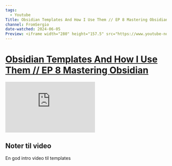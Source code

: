 ```yaml
---
tags:
  - Youtube
Title: Obsidian Templates And How I Use Them // EP 8 Mastering Obsidian
channel: FromSergio 
date-watched: 2024-06-05
Preview: <iframe width="280" height="157.5" src="https://www.youtube-nocookie.com/embed/n22GOk5fKAg" title="YouTube video player" frameborder="0" allow="accelerometer; autoplay; clipboard-write; encrypted-media; gyroscope; picture-in-picture" allowfullscreen></iframe>
---
```

# [Obsidian Templates And How I Use Them // EP 8 Mastering Obsidian](https://www.youtube.com/watch?v=n22GOk5fKAg&ab_channel=FromSergio)

<iframe width="280" height="157.5" src="https://www.youtube-nocookie.com/embed/n22GOk5fKAg" title="YouTube video player" frameborder="0" allow="accelerometer; autoplay; clipboard-write; encrypted-media; gyroscope; picture-in-picture" allowfullscreen></iframe>

## Noter til video
En god intro video til templates
